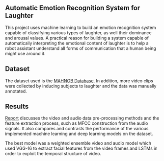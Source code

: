 
## Automatic Emotion Recognition System for Laughter

This project uses machine learning to build an emotion recognition system capable of classifying various types of laughter, as well their dominance and arousal values. A practical reason for building a system capable of automatically interpreting the emotional content of laughter is to help a robot assistant understand all forms of communication that a human being might use around it.


## Dataset
The dataset used is the [MAHNOB Database](https://mahnob-db.eu/). In addition, more video clips were  collected by inducing subjects to laughter and the data was manually annotated.

## Results
[Report](https://github.com/oghabi/Fake-News-Detection/blob/master/Individual%20Report.pdf) discusses the video and audio data pre-processing methods and the feature extraction process, such as MFCC construction from the audio signals. It also compares and contrasts the performance of the various implemented machine learning and deep learning models on the dataset.

The best model was a weighted ensemble video and audio model which used VGG-16 to extract facial features from the video frames and LSTMs in order to exploit the temporal structure of video.


